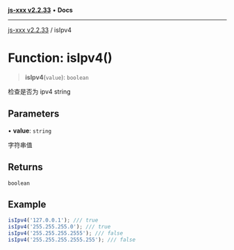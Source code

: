 [**js-xxx v2.2.33**](../README.md) • **Docs**

***

[js-xxx v2.2.33](../README.md) / isIpv4

# Function: isIpv4()

> **isIpv4**(`value`): `boolean`

检查是否为 ipv4 string

## Parameters

• **value**: `string`

字符串值

## Returns

`boolean`

## Example

```ts
isIpv4('127.0.0.1'); /// true
isIpv4('255.255.255.0'); /// true
isIpv4('255.255.255.2555'); /// false
isIpv4('255.255.255.2555.255'); /// false
```
